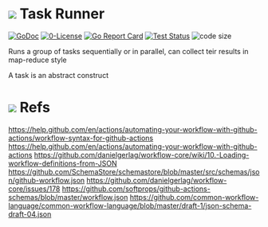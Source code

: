# ![](https://fonts.gstatic.com/s/i/materialicons/bookmarks/v4/24px.svg) Task Runner

[![GoDoc](https://godoc.org/github.com/codemodify/systemkit-dsa?status.svg)](https://godoc.org/github.com/codemodify/SystemKit)
[![0-License](https://img.shields.io/badge/license-0--license-brightgreen)](https://github.com/codemodify/TheFreeLicense)
[![Go Report Card](https://goreportcard.com/badge/github.com/codemodify/SystemKit)](https://goreportcard.com/report/github.com/codemodify/SystemKit)
[![Test Status](https://github.com/danawoodman/systemservice/workflows/Test/badge.svg)](https://github.com/danawoodman/systemservice/actions)
![code size](https://img.shields.io/github/languages/code-size/codemodify/systemkit-taskrunner?style=flat-square)

Runs a group of tasks sequentially or in parallel, can collect teir results in map-reduce style

A task is an abstract construct

# ![](https://fonts.gstatic.com/s/i/materialicons/bookmarks/v4/24px.svg) Refs

https://help.github.com/en/actions/automating-your-workflow-with-github-actions/workflow-syntax-for-github-actions
https://help.github.com/en/actions/automating-your-workflow-with-github-actions
https://github.com/danielgerlag/workflow-core/wiki/10.-Loading-workflow-definitions-from-JSON
https://github.com/SchemaStore/schemastore/blob/master/src/schemas/json/github-workflow.json
https://github.com/danielgerlag/workflow-core/issues/178
https://github.com/softprops/github-actions-schemas/blob/master/workflow.json
https://github.com/common-workflow-language/common-workflow-language/blob/master/draft-1/json-schema-draft-04.json
